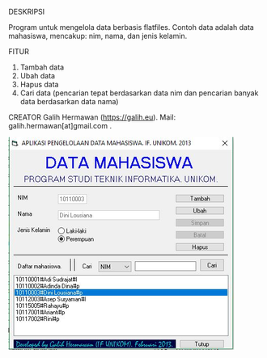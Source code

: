 DESKRIPSI

Program untuk mengelola data berbasis flatfiles.
Contoh data adalah data mahasiswa, mencakup: nim, nama, dan jenis kelamin.

FITUR
1. Tambah data
2. Ubah data
3. Hapus data
4. Cari data (pencarian tepat berdasarkan data nim dan pencarian banyak data berdasarkan data nama)

CREATOR
Galih Hermawan (https://galih.eu).
Mail: galih.hermawan[at]gmail.com .

![Tampilan Antarmuka](antarmuka.JPG)
